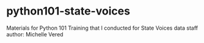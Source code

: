 # python101-state-voices
Materials for Python 101 Training that I conducted for State Voices data staff <br>
author: Michelle Vered
